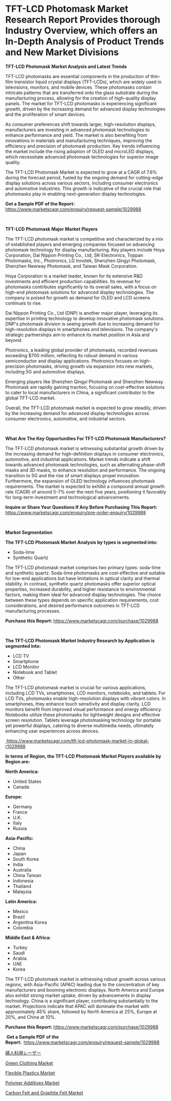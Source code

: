 <p><h1>TFT-LCD Photomask Market Research Report Provides thorough Industry Overview, which offers an In-Depth Analysis of Product Trends and New Market Divisions</h1></p><p><strong>TFT-LCD Photomask Market Analysis and Latest Trends</strong></p>
<p><p>TFT-LCD photomasks are essential components in the production of thin-film transistor liquid crystal displays (TFT-LCDs), which are widely used in televisions, monitors, and mobile devices. These photomasks contain intricate patterns that are transferred onto the glass substrate during the manufacturing process, allowing for the creation of high-quality display panels. The market for TFT-LCD photomasks is experiencing significant growth, driven by the increasing demand for advanced display technologies and the proliferation of smart devices.</p><p>As consumer preferences shift towards larger, high-resolution displays, manufacturers are investing in advanced photomask technologies to enhance performance and yield. The market is also benefiting from innovations in materials and manufacturing techniques, improving the efficiency and precision of photomask production. Key trends influencing the market include the rising adoption of OLED and microLED displays, which necessitate advanced photomask technologies for superior image quality.</p><p>The TFT-LCD Photomask Market is expected to grow at a CAGR of 7.6% during the forecast period, fueled by the ongoing demand for cutting-edge display solutions across various sectors, including consumer electronics and automotive industries. This growth is indicative of the crucial role that photomasks play in enabling next-generation display technologies.</p></p>
<p><strong>Get a Sample PDF of the Report:&nbsp;</strong> <a href="https://www.marketscagr.com/enquiry/request-sample/1029988">https://www.marketscagr.com/enquiry/request-sample/1029988</a></p>
<p>&nbsp;</p>
<p><strong>TFT-LCD Photomask Major Market Players</strong></p>
<p><p>The TFT-LCD photomask market is competitive and characterized by a mix of established players and emerging companies focused on advancing photomask technology for display manufacturing. Key players include Hoya Corporation, Dai Nippon Printing Co., Ltd, SK-Electronics, Toppan Photomasks, Inc., Photronics, LG Innotek, Shenzhen Qingyi Photomask, Shenzhen Newway Photomask, and Taiwan Mask Corporation.</p><p>Hoya Corporation is a market leader, known for its extensive R&D investments and efficient production capabilities. Its revenue for photomasks contributes significantly to its overall sales, with a focus on high-end photomask solutions for advanced display technologies. The company is poised for growth as demand for OLED and LCD screens continues to rise.</p><p>Dai Nippon Printing Co., Ltd (DNP) is another major player, leveraging its expertise in printing technology to develop innovative photomask solutions. DNP's photomask division is seeing growth due to increasing demand for high-resolution displays in smartphones and televisions. The company's strategic partnerships aim to enhance its market position in Asia and beyond.</p><p>Photronics, a leading global provider of photomasks, recorded revenues exceeding $700 million, reflecting its robust demand in various semiconductor and display applications. Photronics focuses on high-precision photomasks, driving growth via expansion into new markets, including 5G and automotive displays.</p><p>Emerging players like Shenzhen Qingyi Photomask and Shenzhen Newway Photomask are rapidly gaining traction, focusing on cost-effective solutions to cater to local manufacturers in China, a significant contributor to the global TFT-LCD market.</p><p>Overall, the TFT-LCD photomask market is expected to grow steadily, driven by the increasing demand for advanced display technologies across consumer electronics, automotive, and industrial sectors.</p></p>
<p>&nbsp;</p>
<p><strong>What Are The Key Opportunities For TFT-LCD Photomask Manufacturers?</strong></p>
<p><p>The TFT-LCD photomask market is witnessing substantial growth driven by the increasing demand for high-definition displays in consumer electronics, automotive, and industrial applications. Market trends indicate a shift towards advanced photomask technologies, such as alternating phase-shift masks and 3D masks, to enhance resolution and performance. The ongoing transition to 5G and the rise of smart displays propel innovation. Furthermore, the expansion of OLED technology influences photomask requirements. The market is expected to exhibit a compound annual growth rate (CAGR) of around 5-7% over the next five years, positioning it favorably for long-term investment and technological advancements.</p></p>
<p><strong>Inquire or Share Your Questions If Any Before Purchasing This Report:</strong> <a href="https://www.marketscagr.com/enquiry/pre-order-enquiry/1029988">https://www.marketscagr.com/enquiry/pre-order-enquiry/1029988</a></p>
<p>&nbsp;</p>
<p><strong>Market Segmentation</strong></p>
<p><strong>The TFT-LCD Photomask Market Analysis by types is segmented into:</strong></p>
<p><ul><li>Soda-lime</li><li>Synthetic Quartz</li></ul></p>
<p><p>The TFT-LCD photomask market comprises two primary types: soda-lime and synthetic quartz. Soda-lime photomasks are cost-effective and suitable for low-end applications but have limitations in optical clarity and thermal stability. In contrast, synthetic quartz photomasks offer superior optical properties, increased durability, and higher resistance to environmental factors, making them ideal for advanced display technologies. The choice between these types depends on specific application requirements, cost considerations, and desired performance outcomes in TFT-LCD manufacturing processes.</p></p>
<p><strong>Purchase this Report:&nbsp;</strong><a href="https://www.marketscagr.com/purchase/1029988">https://www.marketscagr.com/purchase/1029988</a></p>
<p>&nbsp;</p>
<p><strong>The TFT-LCD Photomask Market Industry Research by Application is segmented into:</strong></p>
<p><ul><li>LCD TV</li><li>Smartphone</li><li>LCD Monitor</li><li>Notebook and Tablet</li><li>Other</li></ul></p>
<p><p>The TFT-LCD photomask market is crucial for various applications, including LCD TVs, smartphones, LCD monitors, notebooks, and tablets. For LCD TVs, photomasks enable high-resolution displays with vibrant colors. In smartphones, they enhance touch sensitivity and display clarity. LCD monitors benefit from improved visual performance and energy efficiency. Notebooks utilize these photomasks for lightweight designs and effective screen resolution. Tablets leverage photomasking technology for portable yet powerful displays, catering to diverse multimedia needs, ultimately enhancing user experiences across devices.</p></p>
<p><a href="https://www.marketscagr.com/tft-lcd-photomask-market-in-global-r1029988">&nbsp;https://www.marketscagr.com/tft-lcd-photomask-market-in-global-r1029988</a></p>
<p><strong>In terms of Region, the TFT-LCD Photomask Market Players available by Region are:</strong></p>
<p>
    <p> <strong> North America: </strong>
        <ul>
            <li>United States</li>
            <li>Canada</li>
        </ul>
        </p> 
    <p> <strong> Europe: </strong>
        <ul>
            <li>Germany</li>
            <li>France</li>
            <li>U.K.</li>
            <li>Italy</li>
            <li>Russia</li>
        </ul>
        </p> 
    <p> <strong> Asia-Pacific: </strong>
        <ul>
            <li>China</li>
            <li>Japan</li>
            <li>South Korea</li>
            <li>India</li>
            <li>Australia</li>
            <li>China Taiwan</li>
            <li>Indonesia</li>
            <li>Thailand</li>
            <li>Malaysia</li>
        </ul>
        </p> 
    <p> <strong> Latin America: </strong>
        <ul>
            <li>Mexico</li>
            <li>Brazil</li>
            <li>Argentina Korea</li>
            <li>Colombia</li>
        </ul>
        </p> 
    <p> <strong> Middle East & Africa: </strong>
        <ul>
            <li>Turkey</li>
            <li>Saudi</li>
            <li>Arabia</li>
            <li>UAE</li>
            <li>Korea</li>
        </ul>
    </p>
    </p>
<p><p>The TFT-LCD photomask market is witnessing robust growth across various regions, with Asia-Pacific (APAC) leading due to the concentration of key manufacturers and booming electronic displays. North America and Europe also exhibit strong market uptake, driven by advancements in display technology. China is a significant player, contributing substantially to the market. Projections indicate that APAC will dominate the market with approximately 45% share, followed by North America at 25%, Europe at 20%, and China at 10%.</p></p>
<p><strong>Purchase this Report: </strong><a href="https://www.marketscagr.com/purchase/1029988">https://www.marketscagr.com/purchase/1029988</a></p>
<p>&nbsp;<strong>Get a Sample PDF of the Report:&nbsp;&nbsp;</strong><a href="https://www.marketscagr.com/enquiry/request-sample/1029988">https://www.marketscagr.com/enquiry/request-sample/1029988</a></p>
<p><strong></strong></p>
<p><p><a href="https://medium.com/@adfwe254/gynecology-lasers-market-%E3%81%AE%E3%82%B0%E3%83%AD%E3%83%BC%E3%83%90%E3%83%AB%E5%B8%82%E5%A0%B4%E6%A6%82%E8%A6%81%E3%81%AF-%E4%B8%96%E7%95%8C%E3%81%8A%E3%82%88%E3%81%B3%E4%B8%BB%E8%A6%81%E5%B8%82%E5%A0%B4%E3%81%AB%E3%81%8A%E3%81%91%E3%82%8B%E6%A5%AD%E7%95%8C%E3%81%AB%E5%BD%B1%E9%9F%BF%E3%82%92%E4%B8%8E%E3%81%88%E3%82%8B%E4%B8%BB%E8%A6%81%E3%81%AA%E3%83%88%E3%83%AC%E3%83%B3%E3%83%89%E3%81%AB%E3%81%A4%E3%81%84%E3%81%A6-%E7%8B%AC%E8%87%AA%E3%81%AE%E8%A6%96%E7%82%B9%E3%82%92%E6%8F%90%E4%BE%9B%E3%81%97%E3%81%BE%E3%81%99-09ca2a6a7b18">婦人科用レーザー</a></p><p><a href="https://medium.com/@siregarjefri23_12225/the-green-clothing-market-prioritizes-cost-control-and-efficiency-enhancement-511dd11e6424">Green Clothing Market</a></p><p><a href="https://issuu.com/reportprime-2/docs/flexible-plastics-market-size-2030._8c1073d816d139">Flexible Plastics Market</a></p><p><a href="https://issuu.com/reportprime-2/docs/polymer-additives-market-size-2030._cafecc5c17d3a2">Polymer Additives Market</a></p><p><a href="https://medium.com/@alanernser/this-carbon-felt-and-graphite-felt-market-research-report-evaluates-the-key-market-trends-166bd4443c86">Carbon Felt and Graphite Felt Market</a></p></p>
